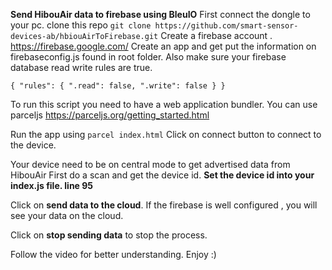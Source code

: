 **Send HibouAir data to firebase using BleuIO**
First connect the dongle to your pc.
clone this repo `git clone https://github.com/smart-sensor-devices-ab/hbiouAirToFirebase.git`
Create a firebase account . https://firebase.google.com/
Create an app and get put the information on firebaseconfig.js found in root folder.
Also make sure your firebase database read write rules are true.

`{
  "rules": {
    ".read": false,
    ".write": false
  }
}`

To run this script you need to have a web application bundler. You can use parceljs https://parceljs.org/getting_started.html

Run the app using `parcel index.html`
Click on connect button to connect to the device.

Your device need to be on central mode to get advertised data from HibouAir
First do a scan and get the device id.
**Set the device id into your index.js file. line 95**

Click on **send data to the cloud**. If the firebase is well configured , you will see your data on the cloud.

Click on **stop sending data** to stop the process.

Follow the video for better understanding.
Enjoy :)
